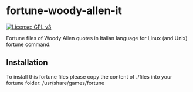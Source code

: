 # fortune-woody-allen-it

[![License: GPL v3](https://img.shields.io/badge/License-GPL%20v3-blue.svg)](https://www.gnu.org/licenses/gpl-3.0)

Fortune files of Woody Allen quotes in Italian language for Linux (and Unix) fortune command.

## Installation

To install this fortune files please copy the content of ./files into
your fortune folder: /usr/share/games/fortune
